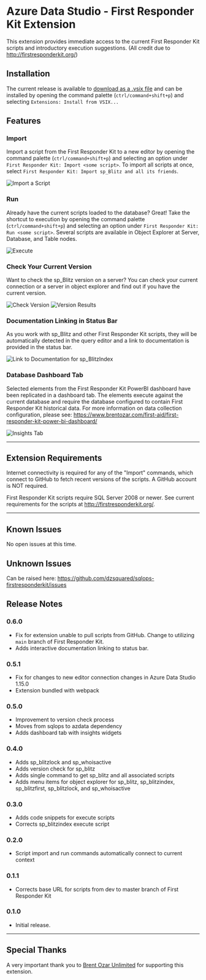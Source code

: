 # Azure Data Studio - First Responder Kit Extension 

This extension provides immediate access to the current First Responder Kit scripts and introductory execution suggestions. (All credit due to http://firstresponderkit.org/)

## Installation
The current release is available to [download as a .vsix file](https://github.com/dzsquared/sqlops-firstresponderkit/releases/download/0.6.0/firstresponderkit-0.6.0.vsix) and can be installed by opening the command palette (`ctrl/command+shift+p`) and selecting `Extensions: Install from VSIX...`


## Features

### Import
Import a script from the First Responder Kit to a new editor by opening the command palette (`ctrl/command+shift+p`) and selecting an option under `First Responder Kit: Import <some script>`. To import all scripts at once, select `First Responder Kit: Import sp_Blitz and all its friends`.


![Import a Script](https://raw.githubusercontent.com/dzsquared/sqlops-firstresponderkit/master/images/frk_import.gif)

### Run
Already have the current scripts loaded to the database?  Great! Take the shortcut to execution by opening the command palette (`ctrl/command+shift+p`) and selecting an option under `First Responder Kit: Run <some script>`.  Several scripts are available in Object Explorer at Server, Database, and Table nodes.

![Execute](https://raw.githubusercontent.com/dzsquared/sqlops-firstresponderkit/master/images/frk_run.gif)

### Check Your Current Version
Want to check the sp_Blitz version on a server? You can check your current connection or a server in object explorer and find out if you have the current version.


![Check Version](https://raw.githubusercontent.com/dzsquared/sqlops-firstresponderkit/master/images/checkFRKversion.gif)
![Version Results](https://raw.githubusercontent.com/dzsquared/sqlops-firstresponderkit/master/images/newVersionAvailable.gif)

### Documentation Linking in Status Bar
As you work with sp_Blitz and other First Responder Kit scripts, they will be automatically detected in the query editor and a link to documentation is provided in the status bar.

![Link to Documentation for sp_BlitzIndex](https://raw.githubusercontent.com/dzsquared/sqlops-firstresponderkit/master/images/documentation-link.png)

### Database Dashboard Tab

Selected elements from the First Responder Kit PowerBI dashboard have been replicated in a dashboard tab.  The elements execute against the current database and require the database configured to contain First Responder Kit historical data.  For more information on data collection configuration, please see: https://www.brentozar.com/first-aid/first-responder-kit-power-bi-dashboard/


![Insights Tab](https://raw.githubusercontent.com/dzsquared/sqlops-firstresponderkit/master/images/insightsTab.png)

-----------------------------------------------------------------------------------------------------------

## Extension Requirements

Internet connectivity is required for any of the "Import" commands, which connect to GitHub to fetch recent versions of the scripts.  A GitHub account is NOT required.

First Responder Kit scripts require SQL Server 2008 or newer.  See current requirements for the scripts at http://firstresponderkit.org/.

-----------------------------------------------------------------------------------------------------------

## Known Issues

No open issues at this time.

## Unknown Issues
Can be raised here: https://github.com/dzsquared/sqlops-firstresponderkit/issues

## Release Notes

### 0.6.0

- Fix for extension unable to pull scripts from GitHub. Change to utilizing `main` branch of First Responder Kit.
- Adds interactive documentation linking to status bar.

### 0.5.1

- Fix for changes to new editor connection changes in Azure Data Studio 1.15.0
- Extension bundled with webpack

### 0.5.0

- Improvement to version check process
- Moves from sqlops to azdata dependency
- Adds dashboard tab with insights widgets

### 0.4.0

- Adds sp_blitzlock and sp_whoisactive
- Adds version check for sp_blitz
- Adds single command to get sp_blitz and all associated scripts
- Adds menu items for object explorer for sp_blitz, sp_blitzindex, sp_blitzfirst, sp_blitzlock, and sp_whoisactive

### 0.3.0

- Adds code snippets for execute scripts
- Corrects sp_blitzindex execute script

### 0.2.0

- Script import and run commands automatically connect to current context

### 0.1.1

- Corrects base URL for scripts from dev to master branch of First Responder Kit

### 0.1.0

- Initial release.


-----------------------------------------------------------------------------------------------------------

## Special Thanks
A very important thank you to [Brent Ozar Unlimited](https://www.brentozar.com/) for supporting this extension.
